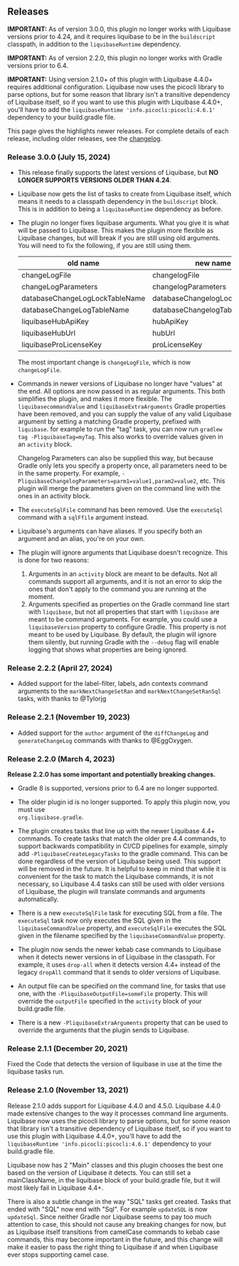 Releases
--------

**IMPORTANT:** As of version 3.0.0, this plugin no longer works with Liquibase versions prior to
4.24, and it requires liquibase to be in the `buildscript` classpath, in addition to the 
`liquibaseRuntime` dependency.

**IMPORTANT:** As of version 2.2.0, this plugin no longer works with Gradle versions prior to 6.4.

**IMPORTANT:** Using version 2.1.0+ of this plugin with Liquibase 4.4.0+ requires additional 
configuration.  Liquibase now uses the picocli library to parse options, but for some reason that
library isn't a transitive dependency of Liquibase itself, so if you want to use this plugin with
Liquibase 4.4.0+, you'll have to add the `liquibaseRuntime 'info.picocli:picocli:4.6.1'` dependency
to your build.gradle file.

This page gives the highlights newer releases.  For complete details of each release, including 
older releases, see the [changelog](./changelog.md).

### Release 3.0.0 (July 15, 2024)

- This release finally supports the latest versions of Liquibase, but **NO LONGER SUPPORTS VERSIONS
  OLDER THAN 4.24**.  

- Liquibase now gets the list of tasks to create from Liquibase itself, which means it needs to a
  classpath dependency in the `buildscript` block.  This is in addition to being a 
  `liquibaseRuntime` dependency as before.

- The plugin no longer fixes liquibase  arguments.  What you give it is what will be passed to 
  Liquibase.  This makes the plugin more flexible as Liquibase changes, but will break if you are
  still using old arguments.  You will need to fix the following, if you are still using them.

  | old name                       | new name                       |
  |--------------------------------|--------------------------------|
  | changeLogFile                  | changelogFile                  |
  | changeLogParameters            | changelogParameters            |
  | databaseChangeLogLockTableName | databaseChangelogLockTableName |
  | databaseChangeLogTableName     | databaseChangelogTableName     |
  | liquibaseHubApiKey             | hubApiKey                      |
  | liquibaseHubUrl                | hubUrl                         |
  | liquibaseProLicenseKey         | proLicenseKey                  |

  The most important change is `changeLogFile`, which is now `changeLogFile`.

- Commands in newer versions of Liquibase no longer have "values" at the end.  All options are 
  now passed in as regular arguments.  This both simplifies the plugin, and makes it more flexible.
  The `liquibasecommandValue` and `liquibaseExtraArguments` Gradle properties have been removed,
  and you can supply the value of any valid Liquibase argument by setting a matching Gradle
  property, prefixed with `liquibase`.  for example to run the "tag" task, you can now run
  `gradlew tag -PliquibaseTag=myTag`.  This also works to override values given in an `activity`
  block.

  Changelog Parameters can also be supplied this way, but because Gradle only lets you specify a 
  property once, all parameters need to be in the same property.  For example, 
  `-PliquibaseChangelogParameters=parm1=value1,param2=value2`, etc.  This plugin will merge the
  parameters given on the command line with the ones in an activity block.

- The `executeSqlFile` command has been removed.  Use the `executeSql` command with a `sqlFfile` 
  argument instead.

- Liquibase's arguments can have aliases.  If you specify both an argument and an alias, you're on
  your own.

- The plugin will ignore arguments that Liquibase doesn't recognize.  This is done for two reasons:
  1. Arguments in an `activity` block are meant to be defaults.  Not all commands support all 
    arguments, and it is not an error to skip the ones that don't apply to the command you are 
    running at the moment.
  2. Arguments specified as properties on the Gradle command line start with `liquibase`, but not 
    all properties that start with `liquibase` are meant to be command arguments.  For example,
    you could use a `liquibaseVersion` property to configure Gradle.  This property is not meant to
    be used by Liquibase.  By default, the plugin will ignore them silently, but running Gradle with
    the `--debug` flag will enable logging that shows what properties are being ignored. 

### Release 2.2.2 (April 27, 2024)

- Added support for the label-filter, labels, adn contexts command arguments to the
  `markNextChangeSetRan` and `markNextChangeSetRanSql` tasks, with thanks to @Tylorjg

### Release 2.2.1 (November 19, 2023)

- Added support for the `author` argument of the `diffChangeLog` and `generateChangeLog` commands
  with thanks to @EggOxygen.

### Release 2.2.0 (March 4, 2023)

**Release 2.2.0 has some important and potentially breaking changes.**

- Gradle 8 is supported, versions prior to 6.4 are no longer supported.

- The older plugin id is no longer supported.  To apply this plugin now, you must use  
  `org.liquibase.gradle`.

- The plugin creates tasks that line up with the newer Liquibase 4.4+ commands.  To create tasks
  that match the older pre 4.4 commands, to support backwards compatibility in CI/CD pipelines for
  example, simply add `-PliquibaseCreateLegacyTasks` to the gradle command.  This can be done
  regardless of the version of Liquibase being used.  This support will be removed in the future.
  It is helpful to keep in mind that while it is convenient for the task to match the Liquibase
  commands, it is not necessary, so Liquibase 4.4 tasks can still be used with older versions of
  Liquibase, the plugin will translate commands and arguments automatically.

- There is a new `executeSqlFile` task for executing SQL from a file.  The `executeSql` task now
  only executes the SQL given in the `liquibaseCommandValue` property, and `executeSqlFile` executes
  the SQL given in the filename specified by the `liquibaseCommandValue` property.

- The plugin now sends the newer kebab case commands to Liquibase when it detects newer versions in
  of Liquibase in the classpath.  For example, it uses `drop-all` when it detects version 4.4+
  instead of the legacy `dropAll` command that it sends to older versions of Liquibase.

- An output file can be specified on the command line, for tasks that use one, with the
  `-PliquibaseOutputFile=someFile` property.  This will override the `outputFile` specified in the
  `activity` block of your build.gradle file.

- There is a new `-PliquibaseExtraArguments` property that can be used to override the arguments
  that the plugin sends to Liquibase.

### Release 2.1.1 (December 20, 2021)

Fixed the Code that detects the version of liquibase in use at the time the liquibase tasks run.

### Release 2.1.0 (November 13, 2021)

Release 2.1.0 adds support for Liquibase 4.4.0 and 4.5.0. Liquibase 4.4.0 made extensive changes to
the way it processes command line arguments.  Liquibase now uses the picocli library to parse
options, but for some reason that library isn't a transitive dependency of Liquibase itself, so if
you want to use this plugin with Liquibase 4.4.0+, you'll have to add the
`liquibaseRuntime 'info.picocli:picocli:4.6.1'` dependency to your build.gradle file.

Liquibase now has 2 "Main" classes and this plugin chooses the best one based on the version of
Liquibase it detects.  You can still set a mainClassName, in the liquibase block of your
build.gradle file, but it will most likely fail in Liquibase 4.4+.

There is also a subtle change in the way "SQL" tasks get created.  Tasks that ended with "SQL" now
end with "Sql".  For example `updateSQL` is now `updateSql`.  Since neither Gradle nor Liquibase
seems to pay too much attention to case, this should not cause any breaking changes for now, but as
Liquibase itself transitions from camelCase commands to kebab case commands, this may become
important in the future, and this change will make it easier to pass the right thing to Liquibase if
and when Liquibase ever stops supporting camel case.

